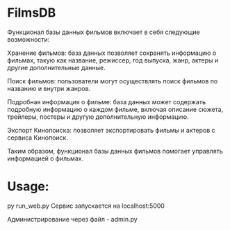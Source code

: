 # FilmsDB
Функционал базы данных фильмов включает в себя следующие возможности:

Хранение фильмов: база данных позволяет сохранять информацию о фильмах, такую как название, режиссер, год выпуска, жанр, актеры и другие дополнительные данные.

Поиск фильмов: пользователи могут осуществлять поиск фильмов по названию и внутри жанров.

Подробная информация о фильме: база данных может содержать подробную информацию о каждом фильме, включая описание сюжета, трейлеры, постеры и другую дополнительную информацию.

Экспорт Кинопоиска: позволяет экспортировать фильмы и актеров с сервиса Кинопоиск.

Таким образом, функционал базы данных фильмов помогает управлять информацией о фильмах.

# Usage:
py run_web.py
Сервис запускается на localhost:5000

Администрирование через файл - admin.py
